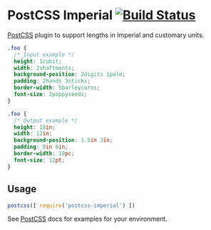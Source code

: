 # PostCSS Imperial [![Build Status][ci-img]][ci]

[PostCSS] plugin to support lengths in Imperial and customary units.

[PostCSS]: https://github.com/postcss/postcss
[ci-img]:  https://travis-ci.org/cbas/postcss-imperial.svg
[ci]:      https://travis-ci.org/cbas/postcss-imperial

```css
.foo {
  /* Input example */
  height: 1cubit;
  width: 2shaftments;
  background-position: 2digits 1palm;
  padding: 2hands 3sticks;
  border-width: 5barleycorns;
  font-size: 2poppyseeds;
}
```

```css
.foo {
  /* Output example */
  height: 18in;
  width: 12in;
  background-position: 1.5in 3in;
  padding: 8in 6in;
  border-width: 10pc;
  font-size: 12pt;
}
```

## Usage

```js
postcss([ require('postcss-imperial') ])
```

See [PostCSS] docs for examples for your environment.
